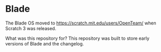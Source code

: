 # Blade
The Blade OS moved to https://scratch.mit.edu/users/OpenTeam/ when Scratch 3 was released.  

What was this repository for?
This repository was built to store early versions of Blade and the changelog.  
